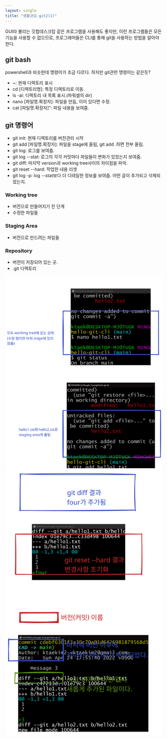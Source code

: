 ```yaml
---
layout: single
title: "생활코딩-git2(1)"
---
```


GUI라 불리는 깃헙데스크탑 같은 프로그램을 사용해도 좋지만, 이런 프로그램들은 모든 기능을 사용할 수 없으므로, 프로그래머들은 CLI를 통해 git을 사용하는 방법을 알아야 한다.

## git bash

powershell과 비슷한데 명령어가 조금 다르다. 하지만 git관련 명령어는 같은듯?

- ~: 현재 디렉토리 표시
- cd [디렉토리명]: 특정 디렉토리로 이동.
- ls -al: 디렉토리 내 목록 표시.(파워셀의 dir)
- nano [파일명.확장자]: 파일을 만듬, 이미 있다면 수정.
- cat [파일명.확장자]": 파일 내용을 보여줌.

## git 명령어

- git init: 현재 디렉토리를 버전관리 시작
- git add [파일명.확장자]: 파일을 stage에 올림, git add .하면 전부 올림.
- git log: 로그를 보여줌.
- git log --stat: 로그의 각각 커밋마다 파일들이 변화가 있었는지 보여줌.
- git diff: 마지막 version과 working tree사이의 차이점을 파악.
- git reset --hard: 작업한 내용 리셋
- git log -p: log --stat보다 더 디테일한 정보를 보여줌. 어떤 글이 추가되고 삭제되었는지.

### Working tree

- 버전으로 만들어지기 전 단계
- 수정한 파일들

### Staging Area

- 버전으로 만드려는 파일들

### Repository

- 버전이 저장되어 있는 곳.
- .git 디렉토리


<img src="..\assets\images\Untitled-2022-04-24-1745.svg">
<img src="..\assets\images\Untitled-2022-04-24-1820.svg">